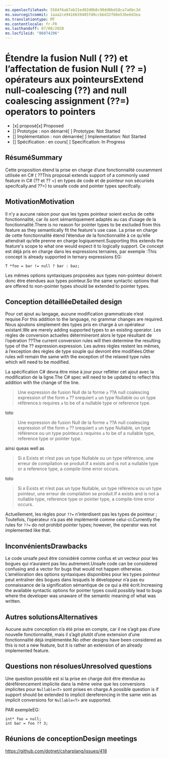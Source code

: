 ```yaml
---
ms.openlocfilehash: 5584f6a67ab21ed92d0b8c98dd0bd18ca7a6bc3d
ms.sourcegitcommit: 1aaa2ce9416639485fd0ccbbd32f68e53be6d3ea
ms.translationtype: MT
ms.contentlocale: fr-FR
ms.lasthandoff: 07/08/2020
ms.locfileid: "86074296"
---
```

# <a name="extend-null-coalescing--and-null-coalescing-assignment--operators-to-pointers"></a><span data-ttu-id="f2674-101">Étendre la fusion Null ( ??) et l’affectation de fusion Null ( ?? =) opérateurs aux pointeurs</span><span class="sxs-lookup"><span data-stu-id="f2674-101">Extend null-coalescing (??) and null coalescing assignment (??=) operators to pointers</span></span>

* <span data-ttu-id="f2674-102">[x] proposé</span><span class="sxs-lookup"><span data-stu-id="f2674-102">[x] Proposed</span></span>
* <span data-ttu-id="f2674-103">[] Prototype : non démarré</span><span class="sxs-lookup"><span data-stu-id="f2674-103">[ ] Prototype: Not Started</span></span>
* <span data-ttu-id="f2674-104">[] Implémentation : non démarrée</span><span class="sxs-lookup"><span data-stu-id="f2674-104">[ ] Implementation: Not Started</span></span>
* <span data-ttu-id="f2674-105">[] Spécification : en cours</span><span class="sxs-lookup"><span data-stu-id="f2674-105">[ ] Specification: In Progress</span></span>

## <a name="summary"></a><span data-ttu-id="f2674-106">Résumé</span><span class="sxs-lookup"><span data-stu-id="f2674-106">Summary</span></span>
[summary]: #summary

<span data-ttu-id="f2674-107">Cette proposition étend la prise en charge d’une fonctionnalité couramment utilisée en C# ( ??</span><span class="sxs-lookup"><span data-stu-id="f2674-107">This proposal extends support of a commonly used feature in C# (??</span></span> <span data-ttu-id="f2674-108">et ?? =) en types de code et de pointeur non sécurisés specifcally.</span><span class="sxs-lookup"><span data-stu-id="f2674-108">and ??=) to unsafe code and pointer types specifcally.</span></span> 

## <a name="motivation"></a><span data-ttu-id="f2674-109">Motivation</span><span class="sxs-lookup"><span data-stu-id="f2674-109">Motivation</span></span>
[motivation]: #motivation


<span data-ttu-id="f2674-110">Il n’y a aucune raison pour que les types pointeur soient exclus de cette fonctionnalité, car ils sont sémantiquement adaptés au cas d’usage de la fonctionnalité.</span><span class="sxs-lookup"><span data-stu-id="f2674-110">There is no reason for pointer types to be excluded from this feature as they semantically fit the feature's use case.</span></span> <span data-ttu-id="f2674-111">La prise en charge de cette fonctionnalité étend l’étendue de la fonctionnalité à ce qu’elle attendrait qu’elle prenne en charge logiquement.</span><span class="sxs-lookup"><span data-stu-id="f2674-111">Supporting this extends the feature's scope to what one would expect it to logically support.</span></span> <span data-ttu-id="f2674-112">Ce concept est déjà pris en charge dans les expressions ternaires, par exemple :</span><span class="sxs-lookup"><span data-stu-id="f2674-112">This concept is already supported in ternary expressions EG:</span></span>

 `T *foo = bar != null ? bar : baz;`

<span data-ttu-id="f2674-113">Les mêmes options syntaxiques proposées aux types non-pointeur doivent donc être étendues aux types pointeur.</span><span class="sxs-lookup"><span data-stu-id="f2674-113">So the same syntactic options that are offered to non-pointer types should be extended to pointer types.</span></span>

## <a name="detailed-design"></a><span data-ttu-id="f2674-114">Conception détaillée</span><span class="sxs-lookup"><span data-stu-id="f2674-114">Detailed design</span></span>
[design]: #detailed-design

<span data-ttu-id="f2674-115">Pour cet ajout au langage, aucune modification grammaticale n’est requise.</span><span class="sxs-lookup"><span data-stu-id="f2674-115">For this addition to the language, no grammar changes are required.</span></span> <span data-ttu-id="f2674-116">Nous ajoutons simplement des types pris en charge à un opérateur existant.</span><span class="sxs-lookup"><span data-stu-id="f2674-116">We are merely adding supported types to an existing operator.</span></span> <span data-ttu-id="f2674-117">Les règles de conversion actuelles détermineront alors le type résultant de l’opération ??</span><span class="sxs-lookup"><span data-stu-id="f2674-117">The current conversion rules will then determine the resulting type of the ??</span></span> <span data-ttu-id="f2674-118">expression.</span><span class="sxs-lookup"><span data-stu-id="f2674-118">expression.</span></span>
<span data-ttu-id="f2674-119">Les autres règles restent les mêmes, à l’exception des règles de type souple qui devront être modifiées.</span><span class="sxs-lookup"><span data-stu-id="f2674-119">Other rules will remain the same with the exception of the relaxed type rules which will need to be modified.</span></span>

<span data-ttu-id="f2674-120">La spécification C# devra être mise à jour pour refléter cet ajout avec la modification de la ligne.</span><span class="sxs-lookup"><span data-stu-id="f2674-120">The  C# spec will need to be updated to reflect this addition with the change of the line.</span></span>
> <span data-ttu-id="f2674-121">Une expression de fusion Null de la forme `a` ??</span><span class="sxs-lookup"><span data-stu-id="f2674-121">A null coalescing expression of the form `a` ??</span></span> <span data-ttu-id="f2674-122">`b`requiert `a` un type Nullable ou un type référence.</span><span class="sxs-lookup"><span data-stu-id="f2674-122">`b` requires `a` to be of a nullable type or reference type.</span></span>

<span data-ttu-id="f2674-123">to</span><span class="sxs-lookup"><span data-stu-id="f2674-123">to</span></span>

> <span data-ttu-id="f2674-124">Une expression de fusion Null de la forme `a` ??</span><span class="sxs-lookup"><span data-stu-id="f2674-124">A null coalescing expression of the form `a` ??</span></span> <span data-ttu-id="f2674-125">`b`requiert `a` un type Nullable, un type référence ou un type pointeur.</span><span class="sxs-lookup"><span data-stu-id="f2674-125">`b` requires `a` to be of a nullable type, reference type or pointer type.</span></span>

<span data-ttu-id="f2674-126">ainsi que</span><span class="sxs-lookup"><span data-stu-id="f2674-126">as well as</span></span> 
> <span data-ttu-id="f2674-127">Si `A` Exists et n’est pas un type Nullable ou un type référence, une erreur de compilation se produit.</span><span class="sxs-lookup"><span data-stu-id="f2674-127">If `A` exists and is not a nullable type or a reference type, a compile-time error occurs.</span></span>

<span data-ttu-id="f2674-128">to</span><span class="sxs-lookup"><span data-stu-id="f2674-128">to</span></span>

> <span data-ttu-id="f2674-129">Si `A` Exists et n’est pas un type Nullable, un type référence ou un type pointeur, une erreur de compilation se produit.</span><span class="sxs-lookup"><span data-stu-id="f2674-129">If `A` exists and is not a nullable type, reference type or pointer type, a compile-time error occurs.</span></span>

<span data-ttu-id="f2674-130">Actuellement, les règles pour `??=` n’interdisent pas les types de pointeur ; Toutefois, l’opérateur n’a pas été implémenté comme celui-ci.</span><span class="sxs-lookup"><span data-stu-id="f2674-130">Currently the rules for `??=` do not prohibit pointer types; however, the operator was not implemented like that.</span></span>


## <a name="drawbacks"></a><span data-ttu-id="f2674-131">Inconvénients</span><span class="sxs-lookup"><span data-stu-id="f2674-131">Drawbacks</span></span>
[drawbacks]: #drawbacks

<span data-ttu-id="f2674-132">Le code unsafe peut être considéré comme confus et un vecteur pour les bogues qui n’auraient pas lieu autrement.</span><span class="sxs-lookup"><span data-stu-id="f2674-132">Unsafe code can be considered confusing and a vector for bugs that would not happen otherwise.</span></span> <span data-ttu-id="f2674-133">L’amélioration des options syntaxiques disponibles pour les types pointeur peut entraîner des bogues dans lesquels le développeur n’a pas eu connaissance de la signification sémantique de ce qui a été écrit.</span><span class="sxs-lookup"><span data-stu-id="f2674-133">Increasing the available syntactic options for pointer types could possibly lead to bugs where the developer was unaware of the semantic meaning of what was written.</span></span> 

## <a name="alternatives"></a><span data-ttu-id="f2674-134">Autres solutions</span><span class="sxs-lookup"><span data-stu-id="f2674-134">Alternatives</span></span>
[alternatives]: #alternatives

<span data-ttu-id="f2674-135">Aucune autre conception n’a été prise en compte, car il ne s’agit pas d’une nouvelle fonctionnalité, mais il s’agit plutôt d’une extension d’une fonctionnalité déjà implémentée.</span><span class="sxs-lookup"><span data-stu-id="f2674-135">No other designs have been considered as this is not a new feature, but it is rather an extension of an already implemented feature.</span></span>

## <a name="unresolved-questions"></a><span data-ttu-id="f2674-136">Questions non résolues</span><span class="sxs-lookup"><span data-stu-id="f2674-136">Unresolved questions</span></span>
[unresolved]: #unresolved-questions

<span data-ttu-id="f2674-137">Une question possible est si la prise en charge doit être étendue au déréférencement implicite dans la même veine que les conversions implicites pour `Nullable<T>` sont prises en charge.</span><span class="sxs-lookup"><span data-stu-id="f2674-137">A possible question is if support should be extended to implicit dereferencing in the same vein as implicit conversions for `Nullable<T>` are supported.</span></span>

<span data-ttu-id="f2674-138">PAR exemple</span><span class="sxs-lookup"><span data-stu-id="f2674-138">EG:</span></span>

    int* foo = null;
    int bar = foo ?? 3;

## <a name="design-meetings"></a><span data-ttu-id="f2674-139">Réunions de conception</span><span class="sxs-lookup"><span data-stu-id="f2674-139">Design meetings</span></span>

https://github.com/dotnet/csharplang/issues/418



